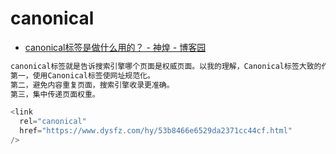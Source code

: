 # canonical

- [canonical标签是做什么用的？ - 神煌 - 博客园](https://www.cnblogs.com/cncz/p/3646406.html)

```c#
canonical标签就是告诉搜索引擎哪个页面是权威页面。以我的理解，Canonical标签大致的作用如下。
第一，使用Canonical标签使网址规范化。
第二，避免内容重复页面，搜索引擎收录更准确。
第三，集中传递页面权重。
```

```C#
<link
  rel="canonical"
  href="https://www.dysfz.com/hy/53b8466e6529da2371cc44cf.html"
/>
```
